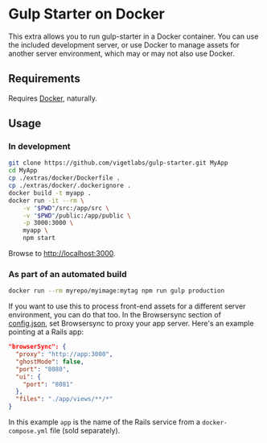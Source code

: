 # Gulp Starter on Docker

This extra allows you to run gulp-starter in a Docker container. You can use the included development server, or use Docker to manage assets for another server environment, which may or may not also use Docker. 

## Requirements

Requires [Docker](https://www.docker.com/products/overview), naturally.

## Usage

### In development
```bash
git clone https://github.com/vigetlabs/gulp-starter.git MyApp
cd MyApp
cp ./extras/docker/Dockerfile .
cp ./extras/docker/.dockerignore .
docker build -t myapp .
docker run -it --rm \
    -v "$PWD"/src:/app/src \
    -v "$PWD"/public:/app/public \
    -p 3000:3000 \
    myapp \
    npm start
```
Browse to [http://localhost:3000](http://localhost:3000).

### As part of an automated build
```bash
docker run --rm myrepo/myimage:mytag npm run gulp production
```

If you want to use this to process front-end assets for a different server environment, you can do that too. In the Browsersync section of [config.json](https://github.com/davidham/gulp-starter/blob/master/gulpfile.js/config.json), set Browsersync to proxy your app server. Here's an example pointing at a Rails app:

```json
"browserSync": {
  "proxy": "http://app:3000",
  "ghostMode": false,
  "port": "8080",
  "ui": {
    "port": "8081"
  },
  "files": "./app/views/**/*"
}
```

In this example `app` is the name of the Rails service from a `docker-compose.yml` file (sold separately).
